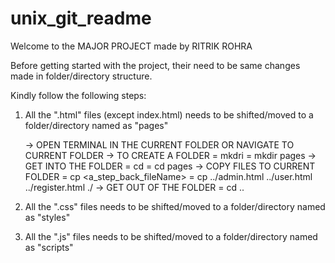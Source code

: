 # unix_git_readme

Welcome to the MAJOR PROJECT made by RITRIK ROHRA

Before getting started with the project, their need to be same changes made in folder/directory structure.

Kindly follow the following steps:

1) All the ".html" files (except index.html) needs to be shifted/moved to a folder/directory named as "pages"

    -> OPEN TERMINAL IN THE CURRENT FOLDER OR NAVIGATE TO CURRENT FOLDER
    -> TO CREATE A FOLDER = mkdri <foldername> = mkdir pages
    -> GET INTO THE FOLDER = cd <foldername> = cd pages
    -> COPY FILES TO CURRENT FOLDER = cp <a_step_back_fileName> <destination> = cp ../admin.html ../user.html ../register.html ./
    -> GET OUT OF THE FOLDER = cd ..

2) All the ".css" files needs to be shifted/moved to a folder/directory named as "styles"



3) All the ".js" files needs to be shifted/moved to a folder/directory named as "scripts"